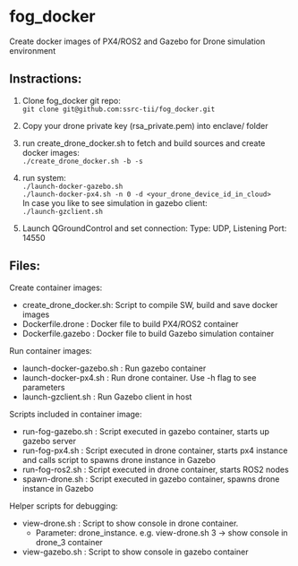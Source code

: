 # fog_docker
Create docker images of PX4/ROS2 and Gazebo for Drone simulation environment

## Instractions:
1. Clone fog_docker git repo:<br>
`git clone git@github.com:ssrc-tii/fog_docker.git`

2. Copy your drone private key (rsa_private.pem) into enclave/ folder

3. run create_drone_docker.sh to fetch and build sources and create docker images:<br>
`./create_drone_docker.sh -b -s`

4. run system:<br>
`./launch-docker-gazebo.sh`<br>
`./launch-docker-px4.sh -n 0 -d <your_drone_device_id_in_cloud>`<br>
In case you like to see simulation in gazebo client:<br>
`./launch-gzclient.sh`

5. Launch QGroundControl and set connection: Type: UDP, Listening Port: 14550



## Files:

Create container images:
* create_drone_docker.sh: Script to compile SW, build and save docker images
* Dockerfile.drone : Docker file to build PX4/ROS2 container
* Dockerfile.gazebo : Docker file to build Gazebo simulation container

Run container images:
* launch-docker-gazebo.sh : Run gazebo container
* launch-docker-px4.sh : Run drone container. Use -h flag to see parameters
* launch-gzclient.sh : Run Gazebo client in host

Scripts included in container image:
* run-fog-gazebo.sh : Script executed in gazebo container, starts up gazebo server
* run-fog-px4.sh : Script executed in drone container, starts px4 instance and calls script to spawns drone instance in Gazebo
* run-fog-ros2.sh : Script executed in drone container, starts ROS2 nodes
* spawn-drone.sh : Script executed in gazebo container, spawns drone instance in Gazebo

Helper scripts for debugging:
* view-drone.sh : Script to show console in drone container.
  * Parameter: drone_instance. e.g. view-drone.sh 3   -> show console in drone_3 container
* view-gazebo.sh : Script to show console in gazebo container
